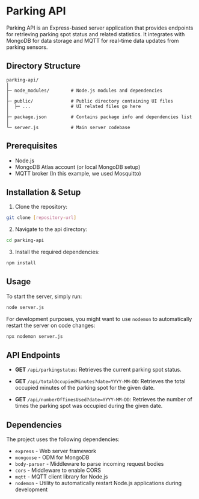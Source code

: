 # Parking API

Parking API is an Express-based server application that provides endpoints for retrieving parking spot status and related statistics. It integrates with MongoDB for data storage and MQTT for real-time data updates from parking sensors.

## Directory Structure

```
parking-api/
│
├─ node_modules/        # Node.js modules and dependencies
│
├─ public/              # Public directory containing UI files
│  ├─ ...               # UI related files go here
│
├─ package.json         # Contains package info and dependencies list
│
└─ server.js            # Main server codebase
```

## Prerequisites

- Node.js
- MongoDB Atlas account (or local MongoDB setup)
- MQTT broker (In this example, we used Mosquitto)

## Installation & Setup

1. Clone the repository:
```bash
git clone [repository-url]
```

2. Navigate to the api directory:
```bash
cd parking-api
```

3. Install the required dependencies:
```bash
npm install
```

## Usage

To start the server, simply run:

```bash
node server.js
```

For development purposes, you might want to use `nodemon` to automatically restart the server on code changes:

```bash
npx nodemon server.js
```

## API Endpoints

- **GET** `/api/parkingstatus`: Retrieves the current parking spot status.
  
- **GET** `/api/totalOccupiedMinutes?date=YYYY-MM-DD`: Retrieves the total occupied minutes of the parking spot for the given date.

- **GET** `/api/numberOfTimesUsed?date=YYYY-MM-DD`: Retrieves the number of times the parking spot was occupied during the given date.

## Dependencies

The project uses the following dependencies:

- `express` - Web server framework
- `mongoose` - ODM for MongoDB
- `body-parser` - Middleware to parse incoming request bodies
- `cors` - Middleware to enable CORS
- `mqtt` - MQTT client library for Node.js
- `nodemon` - Utility to automatically restart Node.js applications during development
